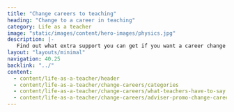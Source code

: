 ```yaml
---
title: "Change careers to teaching"
heading: "Change to a career in teaching"
category: Life as a teacher
image: "static/images/content/hero-images/physics.jpg"
description: |-
   Find out what extra support you can get if you want a career change into teaching. Bring your skills and experience to life in the classroom.
layout: "layouts/minimal"
navigation: 40.25
backlink: "../"
content:
  - content/life-as-a-teacher/header
  - content/life-as-a-teacher/change-careers/categories
  - content/life-as-a-teacher/change-careers/what-teachers-have-to-say
  - content/life-as-a-teacher/change-careers/adviser-promo-change-careers
---
```

